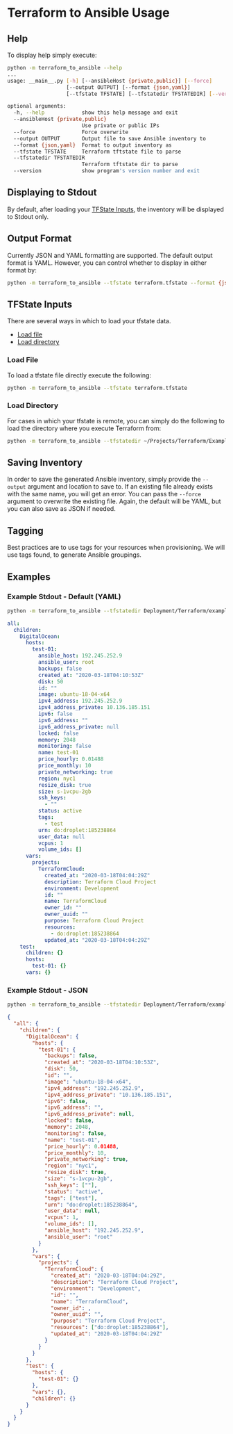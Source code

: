# Terraform to Ansible Usage

## Help

To display help simply execute:

```bash
python -m terraform_to_ansible --help
...
usage: __main__.py [-h] [--ansibleHost {private,public}] [--force]
                   [--output OUTPUT] [--format {json,yaml}]
                   [--tfstate TFSTATE] [--tfstatedir TFSTATEDIR] [--version]

optional arguments:
  -h, --help            show this help message and exit
  --ansibleHost {private,public}
                        Use private or public IPs
  --force               Force overwrite
  --output OUTPUT       Output file to save Ansible inventory to
  --format {json,yaml}  Format to output inventory as
  --tfstate TFSTATE     Terraform tftstate file to parse
  --tfstatedir TFSTATEDIR
                        Terraform tftstate dir to parse
  --version             show program's version number and exit
```

## Displaying to Stdout

By default, after loading your [TFState Inputs](#tfstate-inputs), the inventory
will be displayed to Stdout only.

## Output Format

Currently JSON and YAML formatting are supported. The default output format is
YAML. However, you can control whether to display in either format by:

```bash
python -m terraform_to_ansible --tfstate terraform.tfstate --format {json,yaml}
```

## TFState Inputs

There are several ways in which to load your tfstate data.

- [Load file](#load-file)
- [Load directory](#load-directory)

### Load File

To load a tfstate file directly execute the following:

```bash
python -m terraform_to_ansible --tfstate terraform.tfstate
```

### Load Directory

For cases in which your tfstate is remote, you can simply do the following to load
the directory where you execute Terraform from:

```bash
python -m terraform_to_ansible --tfstatedir ~/Projects/Terraform/Example
```

## Saving Inventory

In order to save the generated Ansible inventory, simply provide the `--output`
argument and location to save to. If an existing file already exists with the
same name, you will get an error. You can pass the `--force` argument to overwrite
the existing file. Again, the default will be YAML, but you can also save as
JSON if needed.

## Tagging

Best practices are to use tags for your resources when provisioning. We will use
tags found, to generate Ansible groupings.

## Examples

### Example Stdout - Default (YAML)

```bash
python -m terraform_to_ansible --tfstatedir Deployment/Terraform/example
```

```yaml
all:
  children:
    DigitalOcean:
      hosts:
        test-01:
          ansible_host: 192.245.252.9
          ansible_user: root
          backups: false
          created_at: "2020-03-18T04:10:53Z"
          disk: 50
          id: ""
          image: ubuntu-18-04-x64
          ipv4_address: 192.245.252.9
          ipv4_address_private: 10.136.185.151
          ipv6: false
          ipv6_address: ""
          ipv6_address_private: null
          locked: false
          memory: 2048
          monitoring: false
          name: test-01
          price_hourly: 0.01488
          price_monthly: 10
          private_networking: true
          region: nyc1
          resize_disk: true
          size: s-1vcpu-2gb
          ssh_keys:
            - ""
          status: active
          tags:
            - test
          urn: do:droplet:185238864
          user_data: null
          vcpus: 1
          volume_ids: []
      vars:
        projects:
          TerraformCloud:
            created_at: "2020-03-18T04:04:29Z"
            description: Terraform Cloud Project
            environment: Development
            id: ""
            name: TerraformCloud
            owner_id: ""
            owner_uuid: ""
            purpose: Terraform Cloud Project
            resources:
              - do:droplet:185238864
            updated_at: "2020-03-18T04:04:29Z"
    test:
      children: {}
      hosts:
        test-01: {}
      vars: {}
```

### Example Stdout - JSON

```bash
python -m terraform_to_ansible --tfstatedir Deployment/Terraform/example --format json | jq
```

```json
{
  "all": {
    "children": {
      "DigitalOcean": {
        "hosts": {
          "test-01": {
            "backups": false,
            "created_at": "2020-03-18T04:10:53Z",
            "disk": 50,
            "id": "",
            "image": "ubuntu-18-04-x64",
            "ipv4_address": "192.245.252.9",
            "ipv4_address_private": "10.136.185.151",
            "ipv6": false,
            "ipv6_address": "",
            "ipv6_address_private": null,
            "locked": false,
            "memory": 2048,
            "monitoring": false,
            "name": "test-01",
            "price_hourly": 0.01488,
            "price_monthly": 10,
            "private_networking": true,
            "region": "nyc1",
            "resize_disk": true,
            "size": "s-1vcpu-2gb",
            "ssh_keys": [""],
            "status": "active",
            "tags": ["test"],
            "urn": "do:droplet:185238864",
            "user_data": null,
            "vcpus": 1,
            "volume_ids": [],
            "ansible_host": "192.245.252.9",
            "ansible_user": "root"
          }
        },
        "vars": {
          "projects": {
            "TerraformCloud": {
              "created_at": "2020-03-18T04:04:29Z",
              "description": "Terraform Cloud Project",
              "environment": "Development",
              "id": "",
              "name": "TerraformCloud",
              "owner_id": ,
              "owner_uuid": "",
              "purpose": "Terraform Cloud Project",
              "resources": ["do:droplet:185238864"],
              "updated_at": "2020-03-18T04:04:29Z"
            }
          }
        }
      },
      "test": {
        "hosts": {
          "test-01": {}
        },
        "vars": {},
        "children": {}
      }
    }
  }
}
```
